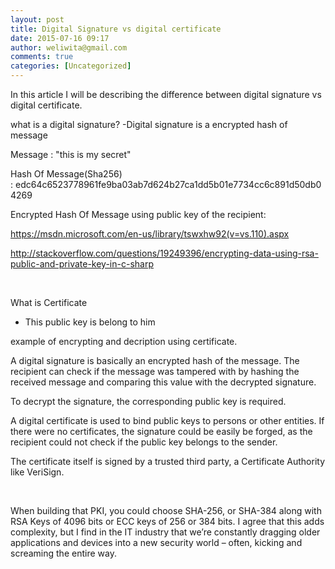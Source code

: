 ```yaml
---
layout: post
title: Digital Signature vs digital certificate
date: 2015-07-16 09:17
author: weliwita@gmail.com
comments: true
categories: [Uncategorized]
---
```

In this article I will be describing the difference between digital signature vs digital certificate.

what is a digital signature?
-Digital signature is a encrypted hash of message

Message : "this is my secret"

Hash Of Message(Sha256) : edc64c6523778961fe9ba03ab7d624b27ca1dd5b01e7734cc6c891d50db04269

Encrypted Hash Of Message using public key of the recipient:

https://msdn.microsoft.com/en-us/library/tswxhw92(v=vs.110).aspx

http://stackoverflow.com/questions/19249396/encrypting-data-using-rsa-public-and-private-key-in-c-sharp

&nbsp;

What is Certificate
- This public key is belong to him

example of encrypting and decription using certificate.

A digital signature is basically an encrypted hash of the message. The recipient can check if the message was tampered with by hashing the received message and comparing this value with the decrypted signature.

To decrypt the signature, the corresponding public key is required.

A digital certificate is used to bind public keys to persons or other entities. If there were no certificates, the signature could be easily be forged, as the recipient could not check if the public key belongs to the sender.

The certificate itself is signed by a trusted third party, a Certificate Authority like VeriSign.

&nbsp;

When building that PKI, you could choose SHA-256, or SHA-384 along with RSA Keys of 4096 bits or ECC keys of 256 or 384 bits. I agree that this adds complexity, but I find in the IT industry that we’re constantly dragging older applications and devices into a new security world – often, kicking and screaming the entire way.
